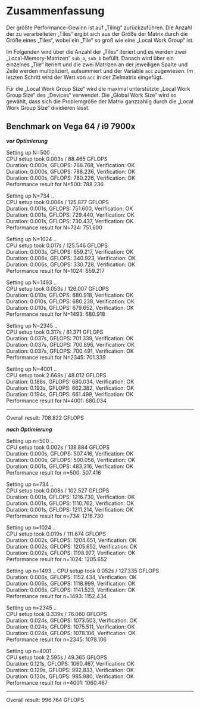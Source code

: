 # Zusammenfassung

Der größte Performance-Gewinn ist auf „Tiling“ zurückzuführen. Die Anzahl der zu verarbeiteten „Tiles“ ergibt sich aus der Größe der Matrix durch die Größe eines „Tiles“, wobei ein „Tile“ so groß wie eine „Local Work Group“ ist.

Im Folgenden wird über die Anzahl der „Tiles“ iteriert und es werden zwei „Local-Memory-Matrizen“ `sub_a`, `sub_b` befüllt. Danach wird über ein einzelnes „Tile“ iteriert und die zwei Matrizen an der jeweiligen Spalte und Zeile werden multipliziert, aufsummiert und der Variable `acc` zugewiesen. Im letzten Schritt wird der Wert von `acc` in der Zielmatrix eingefügt.

Für die „Local Work Group Size“ wird die maximal unterstützte „Local Work Group Size“ des „Devices“ verwendet. Die „Global Work Size“ wird so gewählt, dass sich die Problemgröße der Matrix ganzzahlig durch die „Local Work Group Size“ dividieren lässt.

## Benchmark on Vega 64 / i9 7900x

___vor Optimierung___

Setting up N=500 ..<br/>
  CPU setup took 0.003s / 88.465 GFLOPS<br/>
  Duration: 0.000s, GFLOPS: 766.768, Verification: OK<br/>
  Duration: 0.000s, GFLOPS: 788.236, Verification: OK<br/>
  Duration: 0.000s, GFLOPS: 780.226, Verification: OK<br/>
  Performance result for N=500: 788.236<br/>

Setting up N=734 ..<br/>
  CPU setup took 0.006s / 125.877 GFLOPS<br/>
  Duration: 0.001s, GFLOPS: 751.600, Verification: OK<br/>
  Duration: 0.001s, GFLOPS: 729.440, Verification: OK<br/>
  Duration: 0.001s, GFLOPS: 730.437, Verification: OK<br/>
  Performance result for N=734: 751.600<br/>

Setting up N=1024 ..<br/>
  CPU setup took 0.017s / 125.546 GFLOPS<br/>
  Duration: 0.003s, GFLOPS: 659.217, Verification: OK<br/>
  Duration: 0.006s, GFLOPS: 340.923, Verification: OK<br/>
  Duration: 0.006s, GFLOPS: 330.728, Verification: OK<br/>
  Performance result for N=1024: 659.217<br/>

Setting up N=1493 ..<br/>
  CPU setup took 0.053s / 126.007 GFLOPS<br/>
  Duration: 0.010s, GFLOPS: 680.918, Verification: OK<br/>
  Duration: 0.010s, GFLOPS: 680.238, Verification: OK<br/>
  Duration: 0.010s, GFLOPS: 679.652, Verification: OK<br/>
  Performance result for N=1493: 680.918<br/>

Setting up N=2345 ..<br/>
  CPU setup took 0.317s / 81.371 GFLOPS<br/>
  Duration: 0.037s, GFLOPS: 701.339, Verification: OK<br/>
  Duration: 0.037s, GFLOPS: 700.896, Verification: OK<br/>
  Duration: 0.037s, GFLOPS: 700.491, Verification: OK<br/>
  Performance result for N=2345: 701.339

Setting up N=4001 ..<br/>
  CPU setup took 2.668s / 48.012 GFLOPS<br/>
  Duration: 0.188s, GFLOPS: 680.034, Verification: OK<br/>
  Duration: 0.193s, GFLOPS: 662.382, Verification: OK<br/>
  Duration: 0.194s, GFLOPS: 661.499, Verification: OK<br/>
  Performance result for N=4001: 680.034<br/>

-------------------------------------------------
Overall result: 708.822 GFLOPS

___nach Optimierung___

Setting up n=500 ..<br/>
  CPU setup took 0.002s / 138.884 GFLOPS<br/>
  Duration: 0.000s, GFLOPS: 507.416, Verification: OK<br/>
  Duration: 0.000s, GFLOPS: 500.056, Verification: OK<br/>
  Duration: 0.001s, GFLOPS: 483.316, Verification: OK<br/>
  Performance result for n=500: 507.416<br/>

Setting up n=734 ..<br/>
  CPU setup took 0.008s / 102.527 GFLOPS<br/>
  Duration: 0.001s, GFLOPS: 1216.730, Verification: OK<br/>
  Duration: 0.001s, GFLOPS: 1110.762, Verification: OK<br/>
  Duration: 0.001s, GFLOPS: 1211.214, Verification: OK<br/>
  Performance result for n=734: 1216.730<br/>

Setting up n=1024 ..<br/>
  CPU setup took 0.019s / 111.674 GFLOPS<br/>
  Duration: 0.002s, GFLOPS: 1204.651, Verification: OK<br/>
  Duration: 0.002s, GFLOPS: 1205.652, Verification: OK<br/>
  Duration: 0.002s, GFLOPS: 1198.977, Verification: OK<br/>
  Performance result for n=1024: 1205.652<br/>

Setting up n=1493 ..
  CPU setup took 0.052s / 127.335 GFLOPS<br/>
  Duration: 0.006s, GFLOPS: 1152.434, Verification: OK<br/>
  Duration: 0.006s, GFLOPS: 1118.999, Verification: OK<br/>
  Duration: 0.006s, GFLOPS: 1141.523, Verification: OK<br/>
  Performance result for n=1493: 1152.434<br/>

Setting up n=2345 ..<br/>
  CPU setup took 0.339s / 76.060 GFLOPS<br/>
  Duration: 0.024s, GFLOPS: 1073.503, Verification: OK<br/>
  Duration: 0.024s, GFLOPS: 1075.511, Verification: OK<br/>
  Duration: 0.024s, GFLOPS: 1078.106, Verification: OK<br/>
  Performance result for n=2345: 1078.106<br/>

Setting up n=4001 ..<br/>
  CPU setup took 2.595s / 49.365 GFLOPS<br/>
  Duration: 0.121s, GFLOPS: 1060.467, Verification: OK<br/>
  Duration: 0.129s, GFLOPS: 992.833, Verification: OK<br/>
  Duration: 0.130s, GFLOPS: 985.980, Verification: OK<br/>
  Performance result for n=4001: 1060.467<br/>

-------------------------------------------------
Overall result: 996.764 GFLOPS

